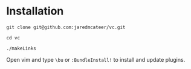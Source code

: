 Installation
============

`git clone git@github.com:jaredmcateer/vc.git`

`cd vc`

`./makeLinks`

Open vim and type `\bu` or `:BundleInstall!` to install and update plugins.
